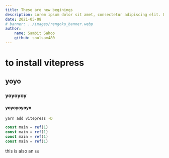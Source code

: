 ```yaml
---
title: These are new beginings
description: Lorem ipsum dolor sit amet, consectetur adipiscing elit. Quisque egestas scelerisque ex quis pharetra. Proin eu felis leo. Duis et eros elit. Quisque quis tincidunt felis, scelerisque imperdiet augue. Maecenas a magna eget orci condimentum pellentesque in ut dolor. Sed dolor nisl, posuere et velit eget, rutrum posuere est.
date: 2021-05-08
# banner: ../images/rengoku_banner.webp
author: 
    name: Sambit Sahoo
    github: soulsam480
---
```

# to install vitepress
## yoyo
### yoyoyoy
#### yoyoyoyoyo

```bash
yarn add vitepress -D
```
```js
const main = ref(1)
const main = ref(1)
const main = ref(1)
const main = ref(1)
```

this is also an `ss`